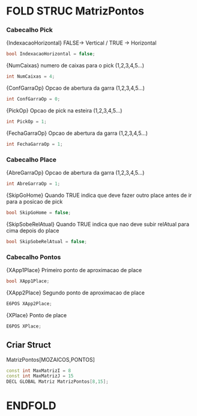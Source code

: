 # FOLD STRUC MatrizPontos
### Cabecalho Pick

{IndexacaoHorizontal} FALSE-> Vertical / TRUE -> Horizontal

```c++
bool IndexacaoHorizontal = false;
```
{NumCaixas} numero de caixas para o pick (1,2,3,4,5...)

```c++
int NumCaixas = 4;
```

{ConfGarraOp} Opcao de abertura da garra (1,2,3,4,5...)

```c++
int ConfGarraOp = 0;
```

{PickOp} Opcao de pick na esteira (1,2,3,4,5...)

```c++
int PickOp = 1;
```

{FechaGarraOp} Opcao de abertura da garra (1,2,3,4,5...)

```c++
int FechaGarraOp = 1;
```

### Cabecalho Place

{AbreGarraOp} Opcao de abertura da garra (1,2,3,4,5...)

```c++
int AbreGarraOp = 1;
```

{SkipGoHome} Quando TRUE indica que deve fazer outro place antes de ir para a posicao de pick

```c++
bool SkipGoHome = false;
```

{SkipSobeRelAtual} Quando TRUE indica que nao deve subir relAtual para cima depois do place

```c++
bool SkipSobeRelAtual = false;
```

### Cabecalho Pontos

{XApp1Place} Primeiro ponto de aproximacao de place

```c++
bool XApp1Place;
```

{XApp2Place} Segundo ponto de aproximacao de place

```c++
E6POS XApp2Place;
```

{XPlace} Ponto de place

```c++
E6POS XPlace;
```

## Criar Struct 

MatrizPontos[MOZAICOS,PONTOS]

```c++
const int MaxMatrizI = 8
const int MaxMatrizJ = 15  
DECL GLOBAL Matriz MatrizPontos[8,15];
```

# ENDFOLD